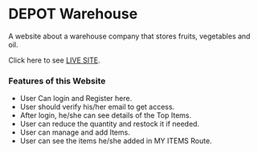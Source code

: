 # DEPOT Warehouse

A website about a warehouse company that stores fruits, vegetables and oil.

Click here to see [LIVE SITE](https://warehouse-management-client.vercel.app/).

### Features of this Website
* User Can login and Register here.
* User should verify his/her email to get access.
* After login, he/she can see details of the Top Items.
* User can reduce the quantity and restock it if needed.
* User can manage and add Items.
* User can see the items he/she added in MY ITEMS Route.
